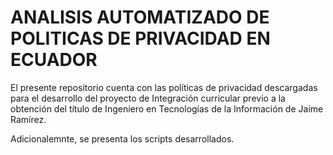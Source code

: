 # ANALISIS AUTOMATIZADO DE POLITICAS DE PRIVACIDAD EN ECUADOR

El presente repositorio cuenta con las políticas de privacidad descargadas para el desarrollo del proyecto de Integración curricular previo a la obtención del título de Ingeniero en Tecnologías de la Información de Jaime Ramírez.

Adicionalemnte, se presenta los scripts desarrollados.
